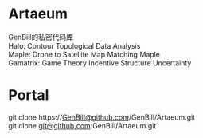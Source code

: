 # Artaeum
GenBill的私密代码库  
Halo: Contour Topological Data Analysis  
Maple: Drone to Satellite Map Matching Maple  
Gamatrix: Game Theory Incentive Structure Uncertainty  

# Portal
git clone https://GenBill@github.com/GenBill/Artaeum.git  
git clone git@github.com:GenBill/Artaeum.git
